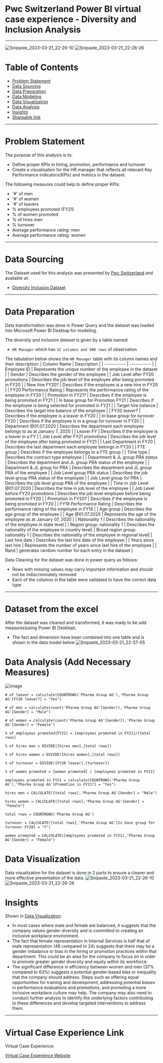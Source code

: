 # Pwc Switzerland Power BI virtual case experience - Diversity and Inclusion Analysis


---
![Snipaste_2023-03-21_22-26-10](https://user-images.githubusercontent.com/24377958/226601999-a4047f01-bc22-44d5-82d4-19034c14e3af.png)
![Snipaste_2023-03-21_22-26-26](https://user-images.githubusercontent.com/24377958/226602048-b8eb3f86-503c-44e4-abad-d6e9cfb4ea9c.png)


# Table of Contents

- [Problem Statement](https://github.com/jiang54/-Diversity-and-Inclusion-Analysis#Problem-Statement)
- [Data Sourcing](https://github.com/jiang54/-Diversity-and-Inclusion-Analysis#Data-Sourcing)
- [Data Preparation](https://github.com/jiang54/-Diversity-and-Inclusion-Analysis#Data-Preparation)
- [Data Modeling](https://github.com/jiang54/-Diversity-and-Inclusion-Analysis#Data-Modeling)
- [Data Visualization](https://github.com/jiang54/-Diversity-and-Inclusion-Analysis#Data-Visualization)
- [Data Analysis](https://github.com/jiang54/-Diversity-and-Inclusion-Analysis#Data-Analysis)
- [Insights](https://github.com/jiang54/-Diversity-and-Inclusion-Analysis#Insights)
- [Shareable link](https://github.com/jiang54/-Diversity-and-Inclusion-Analysis#Shareable-Link)


---

# Problem Statement

The purpose of this analysis is to: 
- Define proper KPIs in hiring, promotion, performance and turnover
- Create a visualisation for the HR manager that reflects all relevant Key Performance indicators(KPIs)
and metrics in the dataset.

The following measures could help to define proper KPIs:
- '#' of men
- '#' of women
- '#' of leavers
- % employees promoted (FY21)
- % of women promoted
- % of hires men
- % turnover
- Average performance rating: men
- Average performance rating: women

---

# Data Sourcing

The Dataset used for this analysis was presented by [Pwc Switzerland](https://www.pwc.ch/en/careers-with-pwc/students/virtual-case-experience.html) and available at:

- [Diversity Inclusion Dataset](https://github.com/jiang54/-Diversity-and-Inclusion-Analysis/blob/main/03%20Diversity-Inclusion-Dataset.xlsx)


---

# Data Preparation

Data transformation was done in Power Query and the dataset was loaded into Microsoft Power BI Desktop for modeling.

The diversity and inclusion dataset is given by a table named:

- `HR Manager` which has `32 columns and 500 rows` of observation


The tabulation below shows the `HR Manager` table with its column names and their description:
| Column Name | Description |
| ----------- | ----------- |
| Employee ID |   Represents the unique number of the employee in the dataset |
| Gender |  Describes the gender of the employee |
| Job Level after FY20 promotions |  Describes the job level of the employee after being promoted in FY20 |
| New hire FY20? |  Describes if the employee is a new hire in FY20 |
| FY20 Performance Rating |  Represents the performance rating of the  employee  in FY20 |
| Promotion in FY21? |  Describes if the employee is being promoted in FY21 |
| In base group for Promotion FY21 |  Describes if the employee is being selected for promoted in FY21 |
| Target hire balance |  Describes the target hire balance of the employee |
| FY20 leaver? |  Describes if the employee is a leaver in FY20 |
| In base group for turnover FY20 |  Describes if the employee is in a group for turnover in FY20 |
| Department @01.07.2020  |  Describes the department each employee belongs to as at January 7, 2020 |
| Leaver FY |  Describes if the employee is a leaver in a FY |
| Job Level after FY21 promotions |  Describes the job level of the employee after being promoted in FY21 |
| Last Department in FY20 |  Describes the last department each employee belongs in FY20 |
| FTE group |  Describes if the employee belongs to a FTE group |
| Time type |  Describes the contract type employee |
| Department & JL group PRA status |  Describes the department and JL group PRA status of the employee |
| Department & JL group for PRA |  Describes the department and JL group PRA  of the employee |
| Job Level group PRA status |  Describes the job level group PRA status of the employee |
| Job Level group for PRA |  Describes the job level group PRA of the employee |
| Time in Job Level @01.07.2020  |  Describes the time in job level of the employee |
| Job Level before FY20 promotions |  Describes the job level employee before being promoted in FY20 |
| Promotion in FY20? |  Describes if the employee is being promoted in FY20 |
| FY19 Performance Rating |  Describes the performance rating of the employee in FY19 |
| Age group |  Describes the age group of the employee |
| Age @01.07.2020 |  Represents the age of the employee as at January 07, 2020 |
| Nationality 1 |  Describes the nationality of the employee in state level |
| Region group: nationality 1 |  Describes the nationality of the employee in country level|
| Broad region group: nationality 1 |  Describes the nationality of the employee in regional level|
| Last hire date |  Describes the last hire date of the employee |
| Years since last hire |  Represents the number of years since last hire of the employee |
| Rand | generates random number for each entry in the dataset |


Data Cleaning for the dataset was done in power query as follows:

- Rows with missing values may carry important information and should not be indiscriminately removed
- Each of the columns in the table were validated to have the correct data type 

---

# Dataset from the excel

After the dataset was cleaned and transformed, it was ready to be add measures(using Power BI Desktop).

- The fact and dimension have been combined into one table and is shown in the data model below
![Snipaste_2023-03-21_22-37-05](https://user-images.githubusercontent.com/24377958/226595183-3777883b-7f1e-42a2-8f40-505370728888.png)

# Data Analysis (Add Necessary Measures)
![image](https://user-images.githubusercontent.com/24377958/226596525-fd0cb486-4ae9-4201-a80b-4e155e7fafcd.png)

`# of leaver = calculate(COUNTROWS('Pharma Group AG'),'Pharma Group AG'[FY20 leaver?] = "Yes")`

`# of men = calculate(count('Pharma Group AG'[Gender]),'Pharma Group AG'[Gender] = "Male")`

`# of women = calculate(count('Pharma Group AG'[Gender]),'Pharma Group AG'[Gender] = "Female")`

`% of employees promoted(FY21) = [employees promoted in FY21]/[total rows]`

`% of hires men = DIVIDE([hires men],[total rows])`

`% of hires women = DIVIDE([hires women],[total rows])`

`% of turnover = DIVIDE([FY20 leaver],[turnover])`

`% of women promoted = [women promoted] / [employees promoted in FY21]`

`employees promoted in FY21 = calculate(COUNTROWS('Pharma Group AG'),'Pharma Group AG'[Promotion in FY21?] = "Yes")`

`hires men = CALCULATE([total rows],'Pharma Group AG'[Gender] = "Male")`

`hires women = CALCULATE([total rows],'Pharma Group AG'[Gender] = "Female")`

`total rows = COUNTROWS('Pharma Group AG')`

`turnover = CALCULATE([total rows],'Pharma Group AG'[In base group for turnover FY20] = "Y")`

`women promoted = CALCULATE([employees promoted in FY21],'Pharma Group AG'[Gender] = "Female")`



# Data Visualization

Data visualization for the dataset is done in 2 parts to ensure a clearer and more effective presentation of the data.
![Snipaste_2023-03-21_22-26-10](https://user-images.githubusercontent.com/24377958/226601999-a4047f01-bc22-44d5-82d4-19034c14e3af.png)
![Snipaste_2023-03-21_22-26-26](https://user-images.githubusercontent.com/24377958/226602048-b8eb3f86-503c-44e4-abad-d6e9cfb4ea9c.png)

# Insights

Shown in [Data Visualization](https://github.com/jiang54/-Diversity-and-Inclusion-Analysis#Data-Visualization):


- In most cases where male and female are balanced, it suggests that the company values gender diversity and is committed to creating an inclusive workplace environment.
- The fact that female representation in Internal Services is half that of male representation (48 compared to 24) suggests that there may be a gender imbalance or bias in the hiring or promotion practices within that department. This could be an area for the company to focus on in order to promote greater gender diversity and equity within its workforce.
- The significant difference in efficiency between women and men (37% compared to 63%) suggests a potential gender-based bias or inequality that the company should address. Steps such as offering equal opportunities for training and development, addressing potential biases in performance evaluations and promotions, and promoting a more inclusive workplace culture may help. The company may also need to conduct further analysis to identify the underlying factors contributing to these differences and develop targeted interventions to address them.
---



# Virtual Case Experience Link

Virtual Case Experience: 

[Virtual Case Experience Website](https://www.theforage.com/virtual-internships/prototype/a87GpgE6tiku7q3gu/PwC-Digital-Up-skilling-Virtual-Case-Experience?ref=38HZaFghHQngHaj8b)
